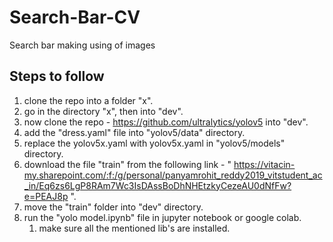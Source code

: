 # Search-Bar-CV
Search bar making using of images

## Steps to follow
1. clone the repo into a folder "x".
2. go in the directory "x", then into "dev".
3. now clone the repo - https://github.com/ultralytics/yolov5 into "dev".
4. add the "dress.yaml" file into "yolov5/data" directory.
5. replace the yolov5x.yaml with yolov5x.yaml in "yolov5/models" directory.
6. download the file "train" from the following link - " https://vitacin-my.sharepoint.com/:f:/g/personal/panyamrohit_reddy2019_vitstudent_ac_in/Eq6zs6LgP8RAm7Wc3IsDAssBoDhNHEtzkyCezeAU0dNfFw?e=PEAJ8p ".
7. move the "train" folder into "dev" directory.
8. run the "yolo model.ipynb" file in jupyter notebook or google colab.
   1. make sure all the mentioned lib's are installed.